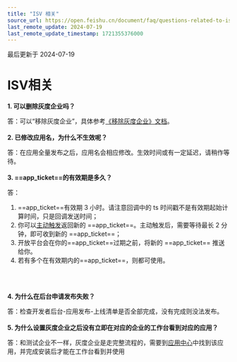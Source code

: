 ```yaml
---
title: "ISV 相关"
source_url: https://open.feishu.cn/document/faq/questions-related-to-isv
last_remote_update: 2024-07-19
last_remote_update_timestamp: 1721355376000
---
```

最后更新于 2024-07-19

# ISV相关
**1. 可以删除灰度企业吗？**

答：可以“移除灰度企业”，具体参考[《移除灰度企业》文档](https://open.feishu.cn/document/uMzNwEjLzcDMx4yM3ATM/uYjMyUjL2IjM14iNyITN#%E7%A7%BB%E9%99%A4%E7%81%B0%E5%BA%A6%E4%BC%81%E4%B8%9A)。
<br>
<br>
**2. 已修改应用名，为什么不生效呢？**

答：在应用全量发布之后，应用名会相应修改。生效时间或有一定延迟，请稍作等待。
<br>
<br>
**3. ==app_ticket==的有效期是多久？**

答：
  1. ==app_ticket==有效期 3 小时。请注意回调中的 ts 时间戳不是有效期起始计算时间，只是回调发送时间；
  2. 你可以[主动触发](https://open.feishu.cn/document/ukTMukTMukTM/ukDNz4SO0MjL5QzM/auth-v3/auth/app_ticket_resend)返回新的 ==app_ticket==。主动触发后，需要等待最长 2 分钟，即可收到新的 ==app_ticket==；
  3. 开放平台会在你的==app_ticket==过期之前，将新的 ==app_ticket== 推送给你。
  4. 若有多个在有效期内的==app_ticket==，则都可使用。 
<br>
<br>

**4. 为什么在后台申请发布失败？**

答：检查开发者后台-应用发布-上线清单是否全部完成，没有完成则没法发布。
<br>
<br>
**5. 为什么设置灰度企业之后没有立即在对应的企业的工作台看到对应的应用？**

答：和测试企业不一样，灰度企业是走完整流程的，需要到[应用中心](https://app.feishu.cn/)中找到该应用，并完成安装后才能在工作台看到并使用
